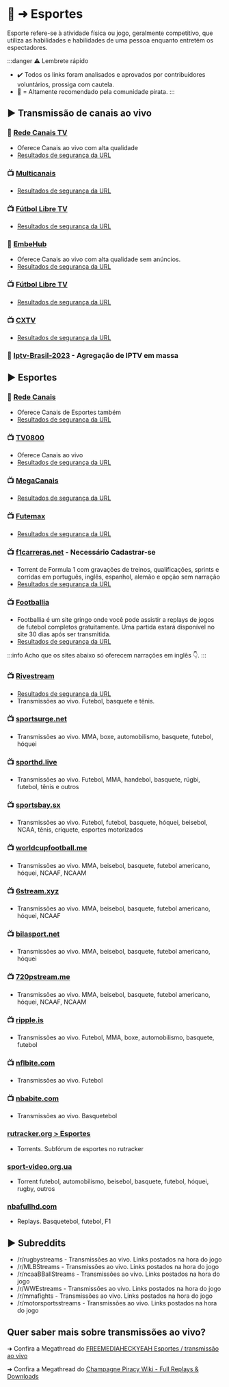 # 👟 ➜ Esportes

Esporte refere-se à atividade física ou jogo, geralmente competitivo, que utiliza as habilidades e habilidades de uma pessoa enquanto entretém os espectadores.

:::danger ⚠️ Lembrete rápido
- ✔️ Todos os links foram analisados ​​e aprovados por contribuidores voluntários, prossiga com cautela.
- 🌟 = Altamente recomendado pela comunidade pirata.
:::

## ► **Transmissão de canais ao vivo**

### 🌟 [Rede Canais TV](https://xn--90afacaz8cml9ac9f.xn--p1ai/)

- Oferece Canais ao vivo com alta qualidade
- [Resultados de segurança da URL](https://www.urlvoid.com/scan/xn--90afacaz8cml9ac9f.xn--p1ai/)

### 📺️ [Multicanais](https://multicanais.legal/)

- [Resultados de segurança da URL](https://www.urlvoid.com/scan/multicanais.legal/)

### 📺️ [Fútbol Libre TV](https://librefutbol.su/)

- [Resultados de segurança da URL](https://www.urlvoid.com/scan/librefutbol.su/)

### 🌟 [EmbeHub](https://embehub.com/)

- Oferece Canais ao vivo com alta qualidade sem anúncios.
- [Resultados de segurança da URL](https://www.urlvoid.com/scan/embehub.com/)

### 📺️ [Fútbol Libre TV](https://librefutbol.su/)

- [Resultados de segurança da URL](https://www.urlvoid.com/scan/librefutbol.su/)

### 📺️ [CXTV](https://www.cxtv.com.br/)

- [Resultados de segurança da URL](https://www.urlvoid.com/scan/cxtv.com.br/)
  
### 🔗 [Iptv-Brasil-2023](https://github.com/Ramys/Iptv-Brasil-2023) - Agregação de IPTV em massa

## ► Esportes

### 🌟 [Rede Canais](https://xn--90afacaz8cml9ac9f.xn--p1ai/)

- Oferece Canais de Esportes também
- [Resultados de segurança da URL](https://www.urlvoid.com/scan/xn--90afacaz8cml9ac9f.xn--p1ai/)

### 📺️ [TV0800](https://tv0800.com/)

- Oferece Canais ao vivo
- [Resultados de segurança da URL](https://www.urlvoid.com/scan/tv0800.com/)

### 📺️ [MegaCanais](https://megacanais.com/ao-vivo/esportes-ao-vivo_/)

- [Resultados de segurança da URL](https://www.urlvoid.com/scan/megacanais.com/)

### 📺️ [Futemax](https://futemax.la/)

- [Resultados de segurança da URL](https://www.urlvoid.com/scan/futemax.la/)

### 📺️ [f1carreras.net](https://f1carreras.net/) - Necessário Cadastrar-se

- Torrent de Formula 1 com gravações de treinos, qualificações, sprints e corridas em português, inglês, espanhol, alemão e opção sem narração
- [Resultados de segurança da URL](https://www.urlvoid.com/scan/f1carreras.net/)

### 📺️ [Footballia](https://footballia.net/)

- Footballia é um site gringo onde você pode assistir a replays de jogos de futebol completos gratuitamente. Uma partida estará disponível no site 30 dias após ser transmitida.
- [Resultados de segurança da URL](https://www.urlvoid.com/scan/footballia.net/)

:::info Acho que os sites abaixo só oferecem narrações em inglês 👇️.
:::

### 📺️ [Rivestream](https://rivestream.live/livesports)

- [Resultados de segurança da URL](https://www.urlvoid.com/scan/rivestream.live/)
- Transmissões ao vivo. Futebol, basquete e tênis.
  
### 📺️ [sportsurge.net](https://sportsurge.net/)

- Transmissões ao vivo. MMA, boxe, automobilismo, basquete, futebol, hóquei

### 📺️ [sporthd.live](https://sporthd.live/)

- Transmissões ao vivo. Futebol, MMA, handebol, basquete, rúgbi, futebol, tênis e outros

### 📺️ [sportsbay.sx](https://sportsbay.sx/)

- Transmissões ao vivo. Futebol, futebol, basquete, hóquei, beisebol, NCAA, tênis, críquete, esportes motorizados

### 📺️ [worldcupfootball.me](https://www.worldcupfootball.me/)

- Transmissões ao vivo. MMA, beisebol, basquete, futebol americano, hóquei, NCAAF, NCAAM

### 📺️ [6stream.xyz](https://6stream.xyz/)

- Transmissões ao vivo. MMA, beisebol, basquete, futebol americano, hóquei, NCAAF

### 📺️ [bilasport.net](https://bilasport.net/index.html)

- Transmissões ao vivo. MMA, beisebol, basquete, futebol americano, hóquei

### 📺️ [720pstream.me](https://www.720pstream.me/)

- Transmissões ao vivo. MMA, beisebol, basquete, futebol americano, hóquei, NCAAF, NCAAM

### 📺️ [ripple.is](https://ripple.is/)

- Transmissões ao vivo. Futebol, MMA, boxe, automobilismo, basquete, futebol

### 📺️ [nflbite.com](https://home.nflbite.com/)

- Transmissões ao vivo. Futebol

### 📺️ [nbabite.com](https://nbabite.com/)

- Transmissões ao vivo. Basquetebol

### [rutracker.org > Esportes](https://rutracker.org/forum/index.php?c=28)

- Torrents. Subfórum de esportes no rutracker

### [sport-video.org.ua](https://www.sport-video.org.ua/)

- Torrent futebol, automobilismo, beisebol, basquete, futebol, hóquei, rugby, outros

### [nbafullhd.com](https://www.nbafullhd.com/)

- Replays. Basquetebol, futebol, F1

## ► Subreddits

- /r/rugbystreams - Transmissões ao vivo. Links postados na hora do jogo
- /r/MLBStreams - Transmissões ao vivo. Links postados na hora do jogo
- /r/ncaaBBallStreams - Transmissões ao vivo. Links postados na hora do jogo
- /r/WWEstreams - Transmissões ao vivo. Links postados na hora do jogo
- /r/mmafights - Transmissões ao vivo. Links postados na hora do jogo
- /r/motorsportsstreams - Transmissões ao vivo. Links postados na hora do jogo

## Quer saber mais sobre transmissões ao vivo?

➜ Confira a Megathread do [FREEMEDIAHECKYEAH Esportes / transmissão ao vivo](https://www.reddit.com/r/FREEMEDIAHECKYEAH/wiki/video/#wiki_.25B7_sports_streaming)

➜ Confira a Megathread do [Champagne Piracy Wiki - Full Replays & Downloads](https://champagne.pages.dev/online-streaming--dl/live-sports/#full-replays--downloads)
